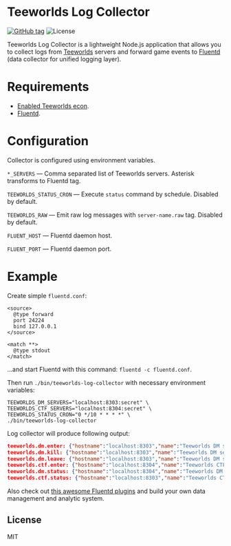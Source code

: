 # Teeworlds Log Collector

[![GitHub tag][github-image]][github-url] ![License][license-image]

Teeworlds Log Collector is a lightweight Node.js application that allows you to collect logs from [Teeworlds](https://www.teeworlds.com/) servers and forward game events  to [Fluentd](http://www.fluentd.org/) (data collector for unified logging layer).

# Requirements

- [Enabled Teeworlds econ](https://www.teeworlds.com/forum/viewtopic.php?id=8275).
- [Fluentd](http://www.fluentd.org/).

# Configuration

Collector is configured using environment variables.

`*_SERVERS` — Comma separated list of Teeworlds servers. Asterisk transforms to Fluentd tag.

`TEEWORLDS_STATUS_CRON` — Execute `status` command by schedule. Disabled by default.

`TEEWORLDS_RAW` — Emit raw log messages with `server-name.raw` tag. Disabled by default.

`FLUENT_HOST` — Fluentd daemon host.

`FLUENT_PORT` — Fluentd daemon port.

# Example

Create simple `fluentd.conf`:

```
<source>
  @type forward
  port 24224
  bind 127.0.0.1
</source>

<match **>
  @type stdout
</match>
```

...and start Fluentd with this command: `fluentd -c fluentd.conf`.

Then run `./bin/teeworlds-log-collector` with necessary environment variables:

```
TEEWORLDS_DM_SERVERS="localhost:8303:secret" \
TEEWORLDS_CTF_SERVERS="localhost:8304:secret" \
TEEWORLDS_STATUS_CRON="0 */10 * * * *" \
./bin/teeworlds-log-collector
```

Log collector will produce following output:

```json
teeworlds.dm.enter: {"hostname":"localhost:8303","name":"Teeworlds DM server","player":"nameless tee","team":"spectators","client":"8.8.8.8:55555"}
teeworlds.dm.kill: {"hostname":"localhost:8303","name":"Teeworlds DM server","killer":"nameless tee","victim":"nameless tee","weapon":"rocket"}
teeworlds.dm.leave: {"hostname":"localhost:8303","name":"Teeworlds DM server","player":"nameless tee"}
teeworlds.ctf.enter: {"hostname":"localhost:8304","name":"Teeworlds CTF server","player":"nameless tee","team":"spectators","client":"8.8.8.8:55555"}
teeworlds.dm.status: {"hostname":"localhost:8304","name":"Teeworlds DM server","players":[{"cid":0,"client":"8.8.8.8:55555","player":"nameless tee","score":21,"admin":false}],"online":1}
teeworlds.ctf.status: {"hostname":"localhost:8303","name":"Teeworlds CTF server","players":null,"online":0}
```

Also check out [this awesome Fluentd plugins](http://www.fluentd.org/dataoutputs) and build your own data management and analytic system.

## License

MIT

[github-image]: https://img.shields.io/github/tag/chuck-norris-network/teeworlds-log-collector.svg?style=flat-square
[github-url]: https://github.com/chuck-norris-network/teeworlds-log-collector
[license-image]: https://img.shields.io/npm/l/teeworlds-econ.svg?style=flat-square
